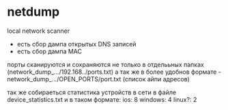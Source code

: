 # netdump
local network scanner

 - есть сбор дампа открытых DNS записей
 - есть сбор дампа MAC

порты сканируются и сохраняются не только в отделььных папках (network_dump_*.*.*.*/192.168.*.*/ports.txt) а так же в более удобнов формате - network_dump_*.*.*.*/OPEN_PORTS/port.txt (список айпи адресов)

так же собираеться статистика устройств в сети в файле device_statistics.txt и в таком формате:
ios: 8
windows: 4
linux?: 2
